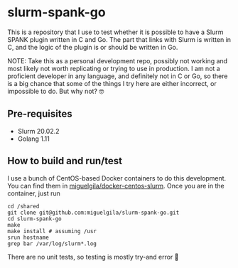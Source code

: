 # slurm-spank-go

This is a repository that I use to test whether it is possible to have a Slurm SPANK plugin written in C and Go. The part that links with Slurm is written in C, and the logic of the plugin is or should be written in Go.

NOTE: Take this as a personal development repo, possibly not working and most likely not worth replicating or trying to use in production. I am not a proficient developer in any language, and definitely not in C or Go, so there is a big chance that some of the things I try here are either incorrect, or impossible to do. But why not? :nerd_face:

## Pre-requisites

* Slurm 20.02.2
* Golang 1.11

## How to build and run/test

I use a bunch of CentOS-based Docker containers to do this development. You can find them in [miguelgila/docker-centos-slurm](https://github.com/miguelgila/docker-centos-slurm). Once you are in the container, just run

```
cd /shared
git clone git@github.com:miguelgila/slurm-spank-go.git
cd slurm-spank-go
make
make install # assuming /usr
srun hostname
grep bar /var/log/slurm*.log
```

There are no unit tests, so testing is mostly try-and error :grimacing:


